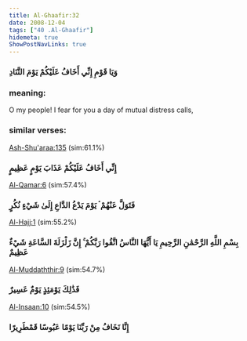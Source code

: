 ```yaml
---
title: Al-Ghaafir:32
date: 2008-12-04
tags: ["40 .Al-Ghaafir"]
hidemeta: true 
ShowPostNavLinks: true 
---
```

### وَيَا قَوْمِ إِنِّي أَخَافُ عَلَيْكُمْ يَوْمَ التَّنَادِ
### meaning: 
O my people! I fear for you a day of mutual distress calls,
### similar verses: 

[Ash-Shu'araa:135](/26/135) (sim:61.1%)

### إِنِّي أَخَافُ عَلَيْكُمْ عَذَابَ يَوْمٍ عَظِيمٍ

[Al-Qamar:6](/54/6) (sim:57.4%)

### فَتَوَلَّ عَنْهُمْ ۘ يَوْمَ يَدْعُ الدَّاعِ إِلَىٰ شَيْءٍ نُكُرٍ

[Al-Hajj:1](/22/1) (sim:55.2%)

### بِسْمِ اللَّهِ الرَّحْمَٰنِ الرَّحِيمِ يَا أَيُّهَا النَّاسُ اتَّقُوا رَبَّكُمْ ۚ إِنَّ زَلْزَلَةَ السَّاعَةِ شَيْءٌ عَظِيمٌ

[Al-Muddaththir:9](/74/9) (sim:54.7%)

### فَذَٰلِكَ يَوْمَئِذٍ يَوْمٌ عَسِيرٌ

[Al-Insaan:10](/76/10) (sim:54.5%)

### إِنَّا نَخَافُ مِنْ رَبِّنَا يَوْمًا عَبُوسًا قَمْطَرِيرًا
